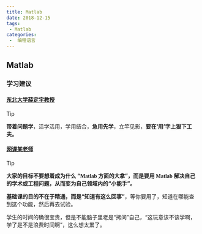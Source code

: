 ```yaml
---
title: Matlab
date: 2018-12-15
tags:
 - Matlab
categories:
 -  编程语言
---
```

## Matlab
<!-- <style>
blockquote {
  border-left: 2px dashed #333 !important;
  background:  #e4f2fe 0% !important;  
}
</style> -->
### 学习建议

#### <u>东北大学薛定宇教授</u>

> [!TIP]
> **带着问题学**，活学活用，学用结合，**急用先学**，立竿见影，**要在‘用’字上狠下工夫。**

#### <u>网课某老师</u>

> [!TIP]
> **大家的目标不要想着成为什么 “<font face="Monaco">Matlab</font> 方面的大拿”，而是要用 <font face="Monaco">Matlab</font> 解决自己的学术或工程问题，从而变为自己领域内的“小能手”。**
>
> **基础课的目的不在于精通，而是“知道有这么回事”**，等你要用了，知道在哪能查到这个功能，然后再去试验。
>
> 学生的时间的确很宝贵，但是不能脑子里老是“拷问”自己，“这玩意该不该学啊，学了是不是浪费时间啊”，这么想太累了。